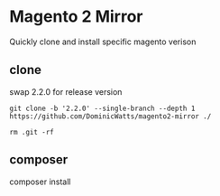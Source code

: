 # Magento 2 Mirror  #

Quickly clone and install specific magento verison

## clone ##

swap 2.2.0 for release version

`git clone -b '2.2.0' --single-branch --depth 1 https://github.com/DominicWatts/magento2-mirror ./`

`rm .git -rf`

## composer ##

composer install
